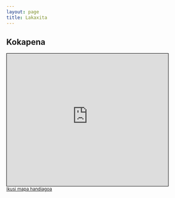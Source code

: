 ```yaml
---
layout: page
title: Lakaxita
---
```


Kokapena
--------

<iframe width="425" height="350" frameborder="0" scrolling="no" marginheight="0" marginwidth="0" src="http://www.openstreetmap.org/export/embed.html?bbox=-1.8044587969779968%2C43.34015932821657%2C-1.8026402592658997%2C43.34148387222917&amp;layer=mapnik&amp;marker=43.34082062847113%2C-1.8035495281219482" style="border: 1px solid black"></iframe><br/><small><a href="http://www.openstreetmap.org/?mlat=43.34082&amp;mlon=-1.80355#map=19/43.34082/-1.80355">Ikusi mapa handiagoa</a></small>
